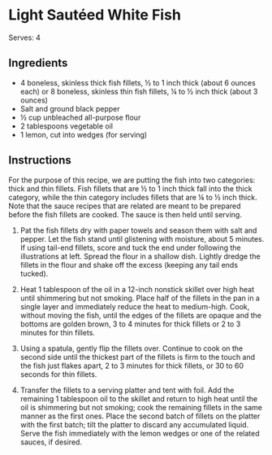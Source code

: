 # Light Sautéed White Fish

Serves: 4

## Ingredients

* 4 boneless, skinless thick fish fillets, ½ to 1 inch thick (about 6 ounces each) or 8 boneless, skinless thin fish fillets, ¼ to ½ inch thick (about 3 ounces)
* Salt and ground black pepper
* ½ cup unbleached all-purpose flour
* 2 tablespoons vegetable oil
* 1 lemon, cut into wedges (for serving)

## Instructions

For the purpose of this recipe, we are putting the fish into two categories: thick and thin fillets. Fish fillets that are ½ to 1 inch thick fall into the thick category, while the thin category includes fillets that are ¼ to ½ inch thick. Note that the sauce recipes that are related are meant to be prepared before the fish fillets are cooked. The sauce is then held until serving.

1. Pat the fish fillets dry with paper towels and season them with salt and pepper. Let the fish stand until glistening with moisture, about 5 minutes. If using tail-end fillets, score and tuck the end under following the illustrations at left. Spread the flour in a shallow dish. Lightly dredge the fillets in the flour and shake off the excess (keeping any tail ends tucked).

2. Heat 1 tablespoon of the oil in a 12-inch nonstick skillet over high heat until shimmering but not smoking. Place half of the fillets in the pan in a single layer and immediately reduce the heat to medium-high. Cook, without moving the fish, until the edges of the fillets are opaque and the bottoms are golden brown, 3 to 4 minutes for thick fillets or 2 to 3 minutes for thin fillets.

3. Using a spatula, gently flip the fillets over. Continue to cook on the second side until the thickest part of the fillets is firm to the touch and the fish just flakes apart, 2 to 3 minutes for thick fillets, or 30 to 60 seconds for thin fillets.

4. Transfer the fillets to a serving platter and tent with foil. Add the remaining 1 tablespoon oil to the skillet and return to high heat until the oil is shimmering but not smoking; cook the remaining fillets in the same manner as the first ones. Place the second batch of fillets on the platter with the first batch; tilt the platter to discard any accumulated liquid. Serve the fish immediately with the lemon wedges or one of the related sauces, if desired.
